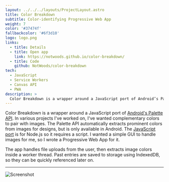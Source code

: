 ```yaml
---
layout: ../../../layouts/ProjectLayout.astro
title: Color Breakdown
subtitle: Color-identifying Progressive Web App
weight: 7
color: '#37474f'
fallbackcolor: '#6f3d10'
logo: logo.png
links:
  - title: Details
  - title: Open app
    link: https://notwoods.github.io/color-breakdown/
  - title: Code
    github: NotWoods/color-breakdown
tech:
  - JavaScript
  - Service Workers
  - Canvas API
  - PWA
description: >
  Color Breakdown is a wrapper around a JavaScript port of Android’s Palette API. In various projects I’ve worked on, I’ve wanted complementary colors to pair with images. The Palette API automatically extracts prominent colors from images for designs, but is only available in Android. The JavaScript port is for Node.js so it requires a script. I wanted a simple GUI to handle images for me, so I wrote a Progressive Web App for it.
---
```


Color Breakdown is a wrapper around a JavaScript port of [Android's Palette API](https://developer.android.com/training/material/palette-colors). In various projects I've worked on, I've wanted complementary colors to pair with images. The Palette API automatically extracts prominent colors from images for designs, but is only available in Android. The [JavaScript port](https://github.com/akfish/node-vibrant) is for Node.js so it requires a script. I wanted a simple GUI to handle images for me, so I wrote a Progressive Web App for it.

The app handles file uploads from the user, then extracts image colors inside a worker thread. Past entries are saved to storage using IndexedDB, so they can be quickly referenced later on.

---

![Screenshot](screenshot.png)

